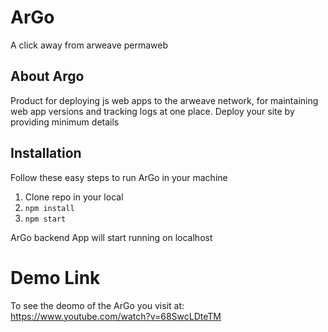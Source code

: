 # ArGo

A click away from arweave permaweb
## About Argo

Product for deploying js web apps to the arweave network, for maintaining web app versions and tracking logs at one place.
Deploy your site by providing minimum details

## Installation
Follow these easy steps to run ArGo in your machine

 1. Clone repo in your local
 2. ```npm install```
3. ```npm start```

ArGo backend App will start running on localhost

# Demo Link
To see the deomo of the ArGo you visit at:
https://www.youtube.com/watch?v=68SwcLDteTM
